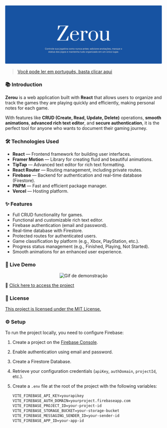 <p align="center">
   <img src="./public/zerou-cover.png">
</p>

> [Você pode ler em português, basta clicar aqui](./README.md)

### 📚 Introduction

**Zerou** is a web application built with **React** that allows users to organize and track the games they are playing quickly and efficiently, making personal notes for each game.

With features like **CRUD (Create, Read, Update, Delete)** operations, **smooth animations**, **advanced rich text editor**, and **secure authentication**, it is the perfect tool for anyone who wants to document their gaming journey.

### 🛠️ Technologies Used

- **React** — Frontend framework for building user interfaces.
- **Framer Motion** — Library for creating fluid and beautiful animations.
- **TipTap** — Advanced text editor for rich text formatting.
- **React Router** — Routing management, including private routes.
- **Firebase** — Backend for authentication and real-time database (Firestore).
- **PNPM** — Fast and efficient package manager.
- **Vercel** — Hosting platform.

### ✨ Features

- Full CRUD functionality for games.
- Functional and customizable rich text editor.
- Firebase authentication (email and password).
- Real-time database with Firestore.
- Protected routes for authenticated users.
- Game classification by platform (e.g., Xbox, PlayStation, etc.).
- Progress status management (e.g., Finished, Playing, Not Started).
- Smooth animations for an enhanced user experience.

### 🚀 Live Demo

<p align="center">
   <img src="./public/zerou-animacao.gif" alt="Gif de demonstração">
</p>

🔗 [Click here to access the project](https://zerou.vercel.app)

### 📄 License

[This project is licensed under the MIT License.](./LICENSE)

### ⚙️ Setup

To run the project locally, you need to configure Firebase:

1. Create a project on the [Firebase Console](https://console.firebase.google.com/).
2. Enable authentication using email and password.
3. Create a Firestore Database.
4. Retrieve your configuration credentials (`apiKey`, `authDomain`, `projectId`, etc.).
5. Create a `.env` file at the root of the project with the following variables:

   ```shell
   VITE_FIREBASE_API_KEY=yourapikey
   VITE_FIREBASE_AUTH_DOMAIN=yourproject.firebaseapp.com
   VITE_FIREBASE_PROJECT_ID=your-project-id
   VITE_FIREBASE_STORAGE_BUCKET=your-storage-bucket
   VITE_FIREBASE_MESSAGING_SENDER_ID=your-sender-id
   VITE_FIREBASE_APP_ID=your-app-id
   ```
